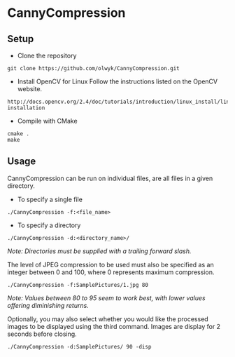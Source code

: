 # CannyCompression

## Setup
- Clone the repository
```
git clone https://github.com/olwyk/CannyCompression.git
```
- Install OpenCV for Linux
Follow the instructions listed on the OpenCV website.
```
http://docs.opencv.org/2.4/doc/tutorials/introduction/linux_install/linux_install.html#linux-installation
```
- Compile with CMake
```
cmake .
make
```

## Usage
CannyCompression can be run on individual files, are all files in a given directory.
- To specify a single file
```
./CannyCompression -f:<file_name>
```
- To specify a directory
```
./CannyCompression -d:<directory_name>/
```
*Note: Directories must be supplied with a trailing forward slash.*

The level of JPEG compression to be used must also be specified as an integer between 0 and 100, where 0 represents maximum compression.
```
./CannyCompression -f:SamplePictures/1.jpg 80
```
*Note: Values between 80 to 95 seem to work best, with lower values offering diminishing returns.*

Optionally, you may also select whether you would like the processed images to be displayed using the third command.
Images are display for 2 seconds before closing.
```
./CannyCompression -d:SamplePictures/ 90 -disp
```
